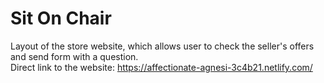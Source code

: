 # Sit On Chair
Layout of the store website, which allows user to check the seller's offers and send form with a question.\
Direct link to the website: https://affectionate-agnesi-3c4b21.netlify.com/
